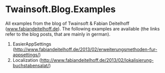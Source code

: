 Twainsoft.Blog.Examples
=======================

All examples from the blog of Twainsoft &amp; Fabian Deitelhoff (www.fabiandeitelhoff.de).
The following examples are available (the links refer to the blog posts, that are mainly in german).

1. EasierAppSettings (http://www.fabiandeitelhoff.de/2013/02/erweiterungsmethoden-fur-appsettings/)
2. Localization (http://www.fabiandeitelhoff.de/2013/02/lokalisierung-buchstabensalat/)